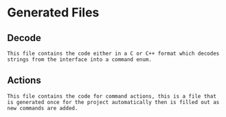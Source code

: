 # Generated Files
## Decode
    This file contains the code either in a C or C++ format which decodes strings from the interface into a command enum.
## Actions
    This file contains the code for command actions, this is a file that is generated once for the project automatically then is filled out as new commands are added.